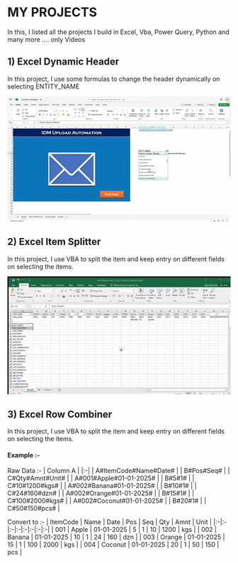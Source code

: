 MY PROJECTS
===========

In this, I listed all the projects I build in Excel, Vba, Power Query, Python and many more .... only Videos

## 1) Excel Dynamic Header
In this project, I use some formulas to change the header dynamically on selecting ENTITY_NAME

[![WATCH Excel Dynamic Header](https://github.com/deepumondal1/MyProjects/blob/master/videos/UPLOAD%20Automation_COMPRESS.gif)](https://github.com/deepumondal1/MyProjects/blob/master/videos/UPLOAD%20Automation_COMPRESS.mp4)


## 2) Excel Item Splitter
In this project, I use VBA to split the item and keep entry on different fields on selecting the items.

[![WATCH Excel Dynamic Header](https://github.com/deepumondal1/MyProjects/blob/master/videos/Item%20Project2.gif)](https://github.com/deepumondal1/MyProjects/blob/master/videos/Item%20Project2.mp4)


## 3) Excel Row Combiner
In this project, I use VBA to split the item and keep entry on different fields on selecting the items.

#### Example :-
Raw Data :-
| Column A |
|:-|
| A#ItemCode#Name#Date# |
| B#Pos#Seq# |
| C#Qty#Amnt#Unit# |
| A#001#Apple#01-01-2025# |
| B#5#1# |
| C#10#1200#kgs# |
| A#002#Banana#01-01-2025# |
| B#10#1# |
| C#24#160#dzn# |
| A#002#Orange#01-01-2025# |
| B#15#1# |
| C#100#2000#kgs# |
| A#002#Coconut#01-01-2025# |
| B#20#1# |
| C#50#150#pcs# |

Convert to :-
| ItemCode | Name | Date | Pos | Seq | Qty | Amnt | Unit |
|:-|:-|:-|:-|:-|:-|:-|:-|
| 001 | Apple | 01-01-2025 | 5 | 1 | 10 | 1200 | kgs |
| 002 | Banana | 01-01-2025 | 10 | 1 | 24 | 160 | dzn |
| 003 | Orange | 01-01-2025 | 15 | 1 | 100 | 2000 | kgs |
| 004 | Coconut | 01-01-2025 | 20 | 1 | 50 | 150 | pcs |


